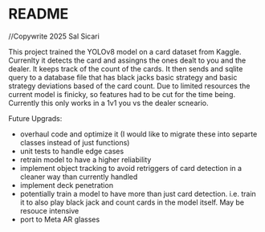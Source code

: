 # README

//Copywrite 2025 Sal Sicari

This project trained the YOLOv8 model on a card dataset from Kaggle. Currenlty it detects the card and assingns the ones dealt to you and the dealer. It keeps track of the count of the cards. It then sends and sqlite query to a database file that has black jacks basic strategy and basic strategy deviations based of the card count. Due to limited resources the current model is finicky, so features had to be cut for the time being. Currently this only works in a 1v1 you vs the dealer scneario. 

Future Upgrads:
- overhaul code and optimize it (I would like to migrate these into separte classes instead of just functions)
- unit tests to handle edge cases
- retrain model to have a higher reliability
- implement object tracking to avoid retriggers of card detection in a cleaner way than currently handled
- implement deck penetration
- potentially train a model to have more than just card detection. i.e. train it to also play black jack and count cards in the model itself. May be resouce intensive
- port to Meta AR glasses
